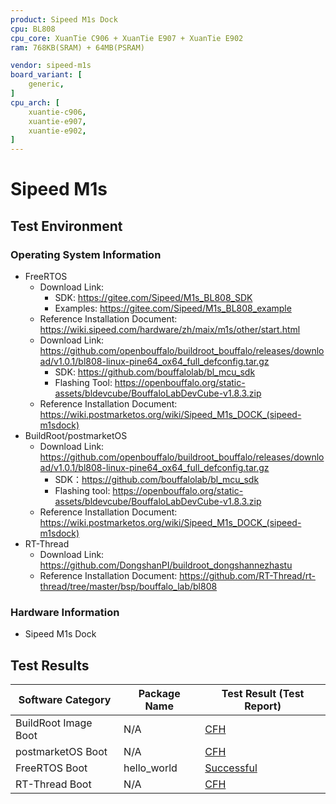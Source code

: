 ```yaml
---
product: Sipeed M1s Dock
cpu: BL808
cpu_core: XuanTie C906 + XuanTie E907 + XuanTie E902
ram: 768KB(SRAM) + 64MB(PSRAM)

vendor: sipeed-m1s
board_variant: [
    generic,
]
cpu_arch: [
    xuantie-c906,
    xuantie-e907,
    xuantie-e902,
]
---
```


# Sipeed M1s

## Test Environment

### Operating System Information

- FreeRTOS
  - Download Link:
    - SDK: https://gitee.com/Sipeed/M1s_BL808_SDK
    - Examples: https://gitee.com/Sipeed/M1s_BL808_example
  - Reference Installation Document: https://wiki.sipeed.com/hardware/zh/maix/m1s/other/start.html
  - Download Link: https://github.com/openbouffalo/buildroot_bouffalo/releases/download/v1.0.1/bl808-linux-pine64_ox64_full_defconfig.tar.gz
    - SDK: https://github.com/bouffalolab/bl_mcu_sdk
    - Flashing Tool: https://openbouffalo.org/static-assets/bldevcube/BouffaloLabDevCube-v1.8.3.zip
  - Reference Installation Document: https://wiki.postmarketos.org/wiki/Sipeed_M1s_DOCK_(sipeed-m1sdock)
- BuildRoot/postmarketOS
  - Download Link: https://github.com/openbouffalo/buildroot_bouffalo/releases/download/v1.0.1/bl808-linux-pine64_ox64_full_defconfig.tar.gz
    - SDK：https://github.com/bouffalolab/bl_mcu_sdk
    - Flashing tool: https://openbouffalo.org/static-assets/bldevcube/BouffaloLabDevCube-v1.8.3.zip
  - Reference Installation Document: https://wiki.postmarketos.org/wiki/Sipeed_M1s_DOCK_(sipeed-m1sdock)
- RT-Thread
  - Download Link: https://github.com/DongshanPI/buildroot_dongshannezhastu
  - Reference Installation Document: https://github.com/RT-Thread/rt-thread/tree/master/bsp/bouffalo_lab/bl808

### Hardware Information

- Sipeed M1s Dock

## Test Results

| Software Category    | Package Name | Test Result (Test Report) |
| -------------------- | ------------ | ------------------------- |
| BuildRoot Image Boot | N/A          | [CFH][BuildRoot]          |
| postmarketOS Boot    | N/A          | [CFH][pmOS]               |
| FreeRTOS Boot        | hello_world  | [Successful][FreeRTOS]    |
| RT-Thread Boot       | N/A          | [CFH][RT-Thread]          |

[BuildRoot]: ./BuildRoot/README.md
[RT-Thread]: ./RT-Thread/README.md
[pmOS]: ./postmarketOS/README.md
[FreeRTOS]: ./FreeRTOS/README.md
